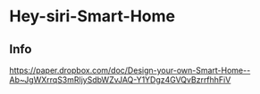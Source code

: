 # Hey-siri-Smart-Home

## Info
https://paper.dropbox.com/doc/Design-your-own-Smart-Home--Ab~JgWXrrqS3mRljySdbWZvJAQ-Y1YDgz4GVQvBzrrfhhFiV
